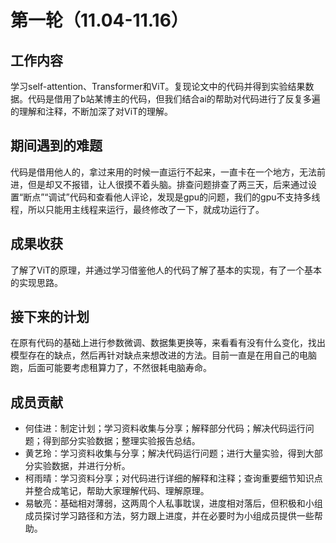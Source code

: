 # 第一轮（11.04-11.16）

## 工作内容

学习self-attention、Transformer和ViT。复现论文中的代码并得到实验结果数据。代码是借用了b站某博主的代码，但我们结合ai的帮助对代码进行了反复多遍的理解和注释，不断加深了对ViT的理解。

## 期间遇到的难题

代码是借用他人的，拿过来用的时候一直运行不起来，一直卡在一个地方，无法前进，但是却又不报错，让人很摸不着头脑。排查问题排查了两三天，后来通过设置“断点”“调试”代码和查看他人评论，发现是gpu的问题，我们的gpu不支持多线程，所以只能用主线程来运行，最终修改了一下，就成功运行了。

## 成果收获

了解了ViT的原理，并通过学习借鉴他人的代码了解了基本的实现，有了一个基本的实现思路。

## 接下来的计划

在原有代码的基础上进行参数微调、数据集更换等，来看看有没有什么变化，找出模型存在的缺点，然后再针对缺点来想改进的方法。目前一直是在用自己的电脑跑，后面可能要考虑租算力了，不然很耗电脑寿命。

## 成员贡献

* 何佳进：制定计划；学习资料收集与分享；解释部分代码；解决代码运行问题；得到部分实验数据；整理实验报告总结。
* 黄艺玲：学习资料收集与分享；解决代码运行问题；进行大量实验，得到大部分实验数据，并进行分析。
* 柯雨晴：学习资料分享；对代码进行详细的解释和注释；查询重要细节知识点并整合成笔记，帮助大家理解代码、理解原理。
* 易敏亮：基础相对薄弱，这两周个人私事耽误，进度相对落后，但积极和小组成员探讨学习路径和方法，努力跟上进度，并在必要时为小组成员提供一些帮助。


